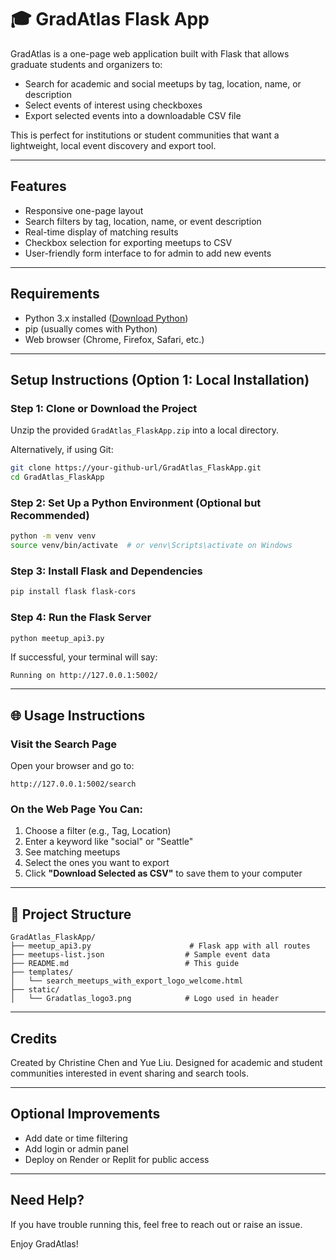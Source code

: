 # 🎓 GradAtlas Flask App

GradAtlas is a one-page web application built with Flask that allows graduate students and organizers to:

- Search for academic and social meetups by tag, location, name, or description
- Select events of interest using checkboxes
- Export selected events into a downloadable CSV file

This is perfect for institutions or student communities that want a lightweight, local event discovery and export tool.

---

## Features

- Responsive one-page layout
- Search filters by tag, location, name, or event description
- Real-time display of matching results
- Checkbox selection for exporting meetups to CSV
- User-friendly form interface to for admin to add new events

---

## Requirements

- Python 3.x installed ([Download Python](https://www.python.org/downloads/))
- pip (usually comes with Python)
- Web browser (Chrome, Firefox, Safari, etc.)

---

## Setup Instructions (Option 1: Local Installation)

### Step 1: Clone or Download the Project

Unzip the provided `GradAtlas_FlaskApp.zip` into a local directory.

Alternatively, if using Git:

```bash
git clone https://your-github-url/GradAtlas_FlaskApp.git
cd GradAtlas_FlaskApp
```

### Step 2: Set Up a Python Environment (Optional but Recommended)

```bash
python -m venv venv
source venv/bin/activate  # or venv\Scripts\activate on Windows
```

### Step 3: Install Flask and Dependencies

```bash
pip install flask flask-cors
```

### Step 4: Run the Flask Server

```bash
python meetup_api3.py
```

If successful, your terminal will say:

```
Running on http://127.0.0.1:5002/
```

---

## 🌐 Usage Instructions

### Visit the Search Page

Open your browser and go to:

```
http://127.0.0.1:5002/search
```

### On the Web Page You Can:

1. Choose a filter (e.g., Tag, Location)
2. Enter a keyword like "social" or "Seattle"
3. See matching meetups
4. Select the ones you want to export
5. Click **"Download Selected as CSV"** to save them to your computer

---

## 📁 Project Structure

```
GradAtlas_FlaskApp/
├── meetup_api3.py                      # Flask app with all routes
├── meetups-list.json                  # Sample event data
├── README.md                          # This guide
├── templates/
│   └── search_meetups_with_export_logo_welcome.html
├── static/
│   └── Gradatlas_logo3.png            # Logo used in header
```

---

## Credits

Created by Christine Chen and Yue Liu. Designed for academic and student communities interested in event sharing and search tools.

---

## Optional Improvements

- Add date or time filtering
- Add login or admin panel
- Deploy on Render or Replit for public access

---

## Need Help?

If you have trouble running this, feel free to reach out or raise an issue.

Enjoy GradAtlas!
